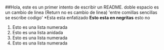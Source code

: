 ##Hola, este es un primer intento de escribir un README.
doble espacio es un cambio de linea (Return no es cambio de linea)
'entre comillas sencillas se escribe codigo'
*Esta esta enfatizado
**Esto esta en negritas** esto no
1. Esto es una lista numerada
  1. Esto es una lista anidada
2. Esto es una lista numerada
2. Esto es una lista numerada

